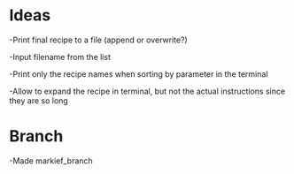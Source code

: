 # Ideas

-Print final recipe to a file (append or overwrite?)
 
 -Input filename from the list
 
 -Print only the recipe names when sorting by parameter in the terminal
 
 -Allow to expand the recipe in terminal, but not the actual instructions since they are so long

 # Branch

 -Made markief_branch
 